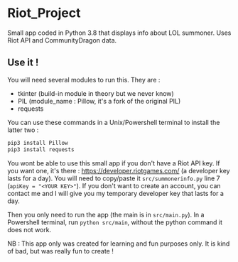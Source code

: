 # Riot_Project

Small app coded in Python 3.8 that displays info about LOL summoner. Uses Riot API and CommunityDragon data.

## Use it !

You will need several modules to run this. They are :

- tkinter (build-in module in theory but we never know)
- PIL (module_name : Pillow, it's a fork of the original PIL)
- requests

You can use these commands in a Unix/Powershell terminal to install the latter two : 

```bash
pip3 install Pillow
pip3 install requests
```

You wont be able to use this small app if you don't have a Riot API key. If you want one, it's there : https://developer.riotgames.com/ (a developer key lasts for a day). You will need to copy/paste it `src/summonerinfo.py` line 7 (`apiKey = "<YOUR KEY>"`).
If you don't want to create an account, you can contact me and I will give you my temporary developer key that lasts for a day. 

Then you only need to run the app (the main is in `src/main.py`). In a Powershell terminal, run `python src/main`, without the python command it does not work.

NB : This app only was created for learning and fun purposes only. It is kind of bad, but was really fun to create ! 
